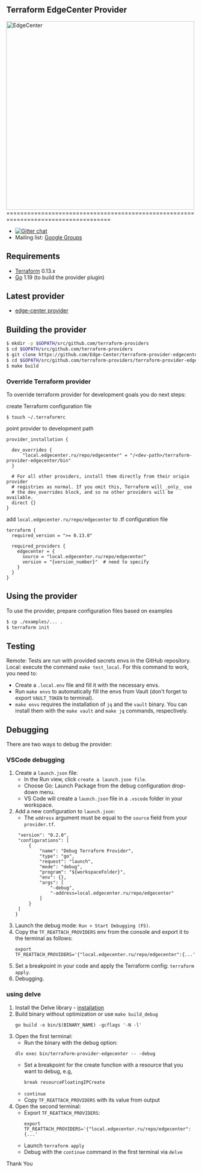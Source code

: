 Terraform EdgeCenter Provider
------------------------------

<img src="https://edgecenter.ru/img/logo.svg" data-src="https://edgecenter.ru/img/logo.svg" alt="EdgeCenter" width="500px" width="500px"> 
====================================================================================

- [![Gitter chat](https://badges.gitter.im/hashicorp-terraform/Lobby.png)](https://gitter.im/hashicorp-terraform/Lobby)
- Mailing list: [Google Groups](http://groups.google.com/group/terraform-tool)

Requirements
------------

-	[Terraform](https://www.terraform.io/downloads.html) 0.13.x
-	[Go](https://golang.org/doc/install) 1.19 (to build the provider plugin)

Latest provider
------------
- [edge-center provider](https://registry.terraform.io/providers/Edge-Center/edgecenter/latest)

Building the provider
---------------------
```sh
$ mkdir -p $GOPATH/src/github.com/terraform-providers
$ cd $GOPATH/src/github.com/terraform-providers
$ git clone https://github.com/Edge-Center/terraform-provider-edgecenter.git
$ cd $GOPATH/src/github.com/terraform-providers/terraform-provider-edgecenter
$ make build
```

### Override Terraform provider

To override terraform provider for development goals you do next steps: 

create Terraform configuration file
```shell
$ touch ~/.terraformrc
```

point provider to development path
```shell
provider_installation { 
 
  dev_overrides { 
      "local.edgecenter.ru/repo/edgecenter" = "/<dev-path>/terraform-provider-edgecenter/bin" 
  } 
 
  # For all other providers, install them directly from their origin provider 
  # registries as normal. If you omit this, Terraform will _only_ use 
  # the dev_overrides block, and so no other providers will be available. 
  direct {} 
}
```

add `local.edgecenter.ru/repo/edgecenter` to .tf configuration file
```shell
terraform {
  required_version = ">= 0.13.0"

  required_providers {
    edgecenter = {
      source = "local.edgecenter.ru/repo/edgecenter"
      version = "{version_number}"  # need to specify
    }
  }
}
```

Using the provider
------------------
To use the provider, prepare configuration files based on examples

```sh
$ cp ./examples/... .
$ terraform init
```

Testing
------------------
Remote: Tests are run with provided secrets envs in the GitHub repository.
Local: execute the command `make test_local`. For this command to work, you need to:
* Create a `.local.env` file and fill it with the necessary envs. 
* Run `make envs` to automatically fill the envs from Vault (don't forget to export `VAULT_TOKEN` to terminal).
* `make envs` requires the installation of `jq` and the `vault` binary. You can install them with the `make vault` and `make jq` commands, respectively.

Debugging
------------------
There are two ways to debug the provider:
### VSCode debugging
1. Create a `launch.json` file:
   * In the Run view, click `create a launch.json file`.
   * Choose Go: Launch Package from the debug configuration drop-down menu. 
   * VS Code will create a `launch.json` file in a `.vscode` folder in your workspace.
2. Add a new configuration to `launch.json`:
   * The `address` argument must be equal to the `source` field from your `provider.tf`.
   ``` {
    "version": "0.2.0",
    "configurations": [
        {
            "name": "Debug Terraform Provider",
            "type": "go",
            "request": "launch",
            "mode": "debug",
            "program": "${workspaceFolder}",
            "env": {},
            "args": [
                "-debug",
                "-address=local.edgecenter.ru/repo/edgecenter"
            ]
        }
    ]
   } 
   ```
3. Launch the debug mode: `Run > Start Debugging (F5)`.
4. Copy the `TF_REATTACH_PROVIDERS` env from the console and export it to the terminal as follows:
    ```shell
    export TF_REATTACH_PROVIDERS='{"local.edgecenter.ru/repo/edgecenter":{...'
    ```
5. Set a breakpoint in your code and apply the Terraform config: `terraform apply`.
6. Debugging.

### using delve
1. Install the Delve library - [installation](https://github.com/go-delve/delve/tree/master/Documentation/installation)
2. Build binary without optimization or use `make build_debug` 
    ```shell
    go build -o bin/$(BINARY_NAME) -gcflags '-N -l'
    ```
3. Open the first terminal:
   * Run the binary with the debug option:
   ```shell
   dlv exec bin/terraform-provider-edgecenter -- -debug
   ```
   * Set a breakpoint for the create function with a resource that you want to debug, e.g,
      ```shell
      break resourceFloatingIPCreate
      ```
   * `continue`
   * Copy `TF_REATTACH_PROVIDERS` with its value from output
4. Open the second terminal:
   * Export `TF_REATTACH_PROVIDERS`:
     ```shell
     export TF_REATTACH_PROVIDERS='{"local.edgecenter.ru/repo/edgecenter":{...'
     ```
   * Launch ```terraform apply```
   * Debug with the `continue` command in the first terminal via `delve`

Thank You
